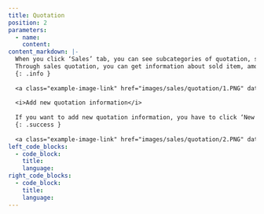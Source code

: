 ```yaml
---
title: Quotation
position: 2
parameters:
  - name:
    content:
content_markdown: |-
  When you click ‘Sales’ tab, you can see subcategories of quotation, sales order, invoice, sales return and delivery note. 
  Through sales quotation, you can get information about sold item, amount, seller, customer and location.Top of the page, you can view top of the page summary of the top quotationed items and quotation amount history.  
  {: .info }
  
  <a class="example-image-link" href="images/sales/quotation/1.PNG" data-lightbox="example-1"><img class="example-image" src="images/sales/quotation/1.PNG" data-lightbox="example-1" alt=""></a> 
  
  <i>Add new quotation information</i>
  
  If you want to add new quotation information, you have to click ‘New Transaction’ button. Then you can view There ‘Location’, ‘Customer’, ‘Salesman’ and ‘Items’ fields are autocompleted fields. By using plus marks which are behind ‘Supplier’ and ‘Customer’ fields, you can add new employee and new customer to the system. After filling all the fields there, you have to click ‘Add’ button. Then relevant data will load to the table. 
  {: .success }
  
  <a class="example-image-link" href="images/sales/quotation/2.PNG" data-lightbox="example-1"><img class="example-image" src="images/sales/quotation/2.PNG" data-lightbox="example-1" alt=""></a> 
left_code_blocks:
  - code_block:
    title:
    language:
right_code_blocks:
  - code_block:
    title:
    language:
---
```

